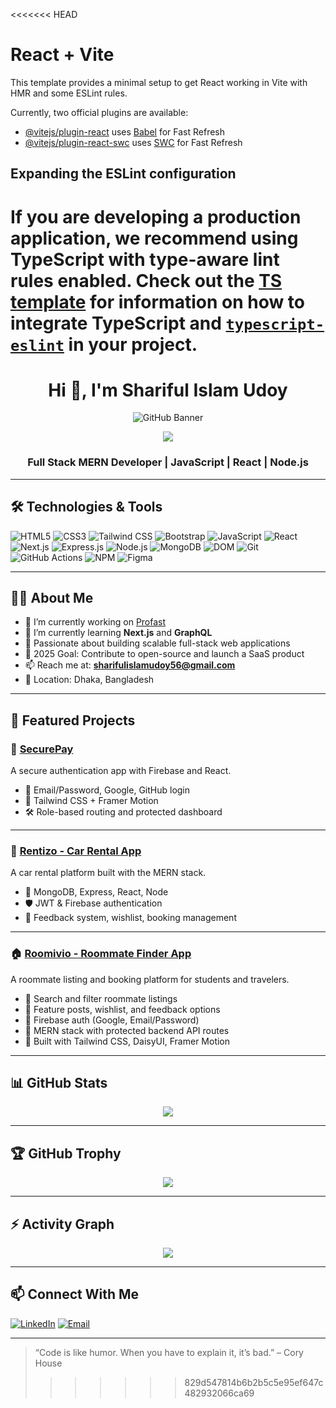 <<<<<<< HEAD
# React + Vite

This template provides a minimal setup to get React working in Vite with HMR and some ESLint rules.

Currently, two official plugins are available:

- [@vitejs/plugin-react](https://github.com/vitejs/vite-plugin-react/blob/main/packages/plugin-react) uses [Babel](https://babeljs.io/) for Fast Refresh
- [@vitejs/plugin-react-swc](https://github.com/vitejs/vite-plugin-react/blob/main/packages/plugin-react-swc) uses [SWC](https://swc.rs/) for Fast Refresh

## Expanding the ESLint configuration

If you are developing a production application, we recommend using TypeScript with type-aware lint rules enabled. Check out the [TS template](https://github.com/vitejs/vite/tree/main/packages/create-vite/template-react-ts) for information on how to integrate TypeScript and [`typescript-eslint`](https://typescript-eslint.io) in your project.
=======
<h1 align="center">Hi 👋, I'm Shariful Islam Udoy</h1>

<p align="center">
  <img src="https://raw.githubusercontent.com/sharifulislamudoy/sharifulislamudoy/main/Untitled design (83).png" alt="GitHub Banner" />
</p>

<p align="center">
  <img src="https://readme-typing-svg.demolab.com/?lines=MERN+Stack+Developer;Open+Source+Contributor;Always+Learning+New+Tech&center=true&width=440&height=45&color=61dafb&vCenter=true&pause=1000&size=22" />
</p>

<h3 align="center">Full Stack MERN Developer | JavaScript | React | Node.js</h3>

---

## 🛠️ Technologies & Tools

<p>
  <img alt="HTML5" src="https://img.shields.io/badge/-HTML5-E34F26?style=flat-square&logo=html5&logoColor=white" />
  <img alt="CSS3" src="https://img.shields.io/badge/-CSS3-1572B6?style=flat-square&logo=css3&logoColor=white" />
  <img alt="Tailwind CSS" src="https://img.shields.io/badge/-TailwindCSS-38B2AC?style=flat-square&logo=tailwind-css&logoColor=white" />
  <img alt="Bootstrap" src="https://img.shields.io/badge/-Bootstrap-7952B3?style=flat-square&logo=bootstrap&logoColor=white" />
  <img alt="JavaScript" src="https://img.shields.io/badge/-JavaScript-F7DF1E?style=flat-square&logo=javascript&logoColor=black" />
  <img alt="React" src="https://img.shields.io/badge/-React-45b8d8?style=flat-square&logo=react&logoColor=white" />
  <img alt="Next.js" src="https://img.shields.io/badge/-NextJs-ea2845?style=flat-square&logo=next.js&logoColor=white" />
  <img alt="Express.js" src="https://img.shields.io/badge/-Express.js-000000?style=flat-square&logo=express&logoColor=white" />
  <img alt="Node.js" src="https://img.shields.io/badge/-Nodejs-43853d?style=flat-square&logo=node.js&logoColor=white" />
  <img alt="MongoDB" src="https://img.shields.io/badge/-MongoDB-13aa52?style=flat-square&logo=mongodb&logoColor=white" />
  <img alt="DOM" src="https://img.shields.io/badge/-DOM-1E90FF?style=flat-square&logo=webcomponents.org&logoColor=white" />
  <img alt="Git" src="https://img.shields.io/badge/-Git-F05032?style=flat-square&logo=git&logoColor=white" />
  <img alt="GitHub Actions" src="https://img.shields.io/badge/-Github_Actions-2088FF?style=flat-square&logo=github-actions&logoColor=white" />
  <img alt="NPM" src="https://img.shields.io/badge/-NPM-CB3837?style=flat-square&logo=npm&logoColor=white" />
  <img alt="Figma" src="https://img.shields.io/badge/-Figma-F24E1E?style=flat-square&logo=figma&logoColor=white" />
</p>

---

## 👨‍💻 About Me

- 🔭 I’m currently working on [Profast](https://github.com/sharifulislamudoy/Pro-Fast-Client)
- 🌱 I’m currently learning **Next.js** and **GraphQL**
- 🧠 Passionate about building scalable full-stack web applications
- 🎯 2025 Goal: Contribute to open-source and launch a SaaS product
- 📫 Reach me at: **sharifulislamudoy56@gmail.com**
- 📍 Location: Dhaka, Bangladesh

---

## 🚀 Featured Projects

### 🔐 [SecurePay](https://github.com/sharifulislamudoy/Secure-Pay)
A secure authentication app with Firebase and React.

- 🔐 Email/Password, Google, GitHub login
- 🎨 Tailwind CSS + Framer Motion
- 🛠 Role-based routing and protected dashboard

---

### 🚗 [Rentizo - Car Rental App](https://github.com/sharifulislamudoy/Rentizo)
A car rental platform built with the MERN stack.

- 🧠 MongoDB, Express, React, Node
- 🛡️ JWT & Firebase authentication
- 💬 Feedback system, wishlist, booking management

---

### 🏠 [Roomivio - Roommate Finder App](https://github.com/sharifulislamudoy/roomivio)
A roommate listing and booking platform for students and travelers.

- 🔎 Search and filter roommate listings
- 📌 Feature posts, wishlist, and feedback options
- 🔐 Firebase auth (Google, Email/Password)
- 🧠 MERN stack with protected backend API routes
- 🎨 Built with Tailwind CSS, DaisyUI, Framer Motion

---

## 📊 GitHub Stats

<p align="center">
  <img src="https://github-readme-stats.vercel.app/api?username=sharifulislamudoy&show_icons=true&theme=radical" />
</p>

---

## 🏆 GitHub Trophy

<p align="center">
  <img src="https://github-profile-trophy.vercel.app/?username=sharifulislamudoy&theme=dracula&no-frame=true&row=1" />
</p>

---

## ⚡ Activity Graph

<p align="center">
  <img src="https://github-readme-activity-graph.vercel.app/graph?username=sharifulislamudoy&theme=react-dark" />
</p>

---

## 📫 Connect With Me

[![LinkedIn](https://img.shields.io/badge/-LinkedIn-0077B5?style=flat-square&logo=linkedin&logoColor=white)](https://linkedin.com/in/your-profile)
[![Email](https://img.shields.io/badge/-Email-D14836?style=flat-square&logo=gmail&logoColor=white)](mailto:sharifulislamudoy56@gmail.com)

---

> “Code is like humor. When you have to explain it, it’s bad.” – Cory House
>>>>>>> 829d547814b6b2b5c5e95ef647c482932066ca69
